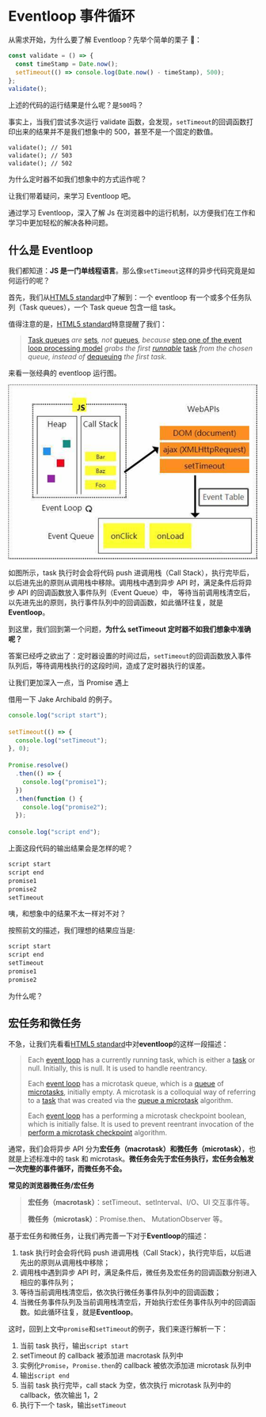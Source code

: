 # Eventloop 事件循环

从需求开始，为什么要了解 Eventloop？先举个简单的栗子 🌰：

<!-- more -->

```javascript
const validate = () => {
  const timeStamp = Date.now();
  setTimeout(() => console.log(Date.now() - timeStamp), 500);
};
validate();
```

上述的代码的运行结果是什么呢？是`500`吗？

事实上，当我们尝试多次运行 validate 函数，会发现，`setTimeout`的回调函数打印出来的结果并不是我们想象中的 500，甚至不是一个固定的数值。

```
validate(); // 501
validate(); // 503
validate(); // 502
```

为什么定时器不如我们想象中的方式运作呢？

让我们带着疑问，来学习 Eventloop 吧。

通过学习 Eventloop，深入了解 Js 在浏览器中的运行机制，以方便我们在工作和学习中更加轻松的解决各种问题。

## 什么是 Eventloop

我们都知道：**JS 是一门单线程语言**。那么像`setTimeout`这样的异步代码究竟是如何运行的呢？

首先，我们从[HTML5 standard](https://html.spec.whatwg.org/multipage/webappapis.html#task-queue)中了解到：一个 eventloop 有一个或多个任务队列（Task queues），一个 Task queue 包含一组 task。

值得注意的是，[HTML5 standard](https://html.spec.whatwg.org/multipage/webappapis.html#task-queue)特意提醒了我们：

> [Task queues](https://html.spec.whatwg.org/multipage/webappapis.html#task-queue) _are_ [sets](https://infra.spec.whatwg.org/#ordered-set)_, not_ [queues](https://infra.spec.whatwg.org/#queue)_, because_ [step one of the event loop processing model](https://html.spec.whatwg.org/multipage/webappapis.html#step1) _grabs the first_ [_runnable_](https://html.spec.whatwg.org/multipage/webappapis.html#concept-task-runnable) [task](https://html.spec.whatwg.org/multipage/webappapis.html#concept-task) _from the chosen queue, instead of_ [dequeuing](https://infra.spec.whatwg.org/#queue-dequeue) _the first task._

来看一张经典的 eventloop 运行图。

![eventloop](../assets/eventloop.jpeg)

如图所示，task 执行时会会将代码 push 进调用栈（Call Stack），执行完毕后，以后进先出的原则从调用栈中移除。调用栈中遇到异步 API 时，满足条件后将异步 API 的回调函数放入事件队列（Event Queue）中， 等待当前调用栈清空后，以先进先出的原则，执行事件队列中的回调函数，如此循环往复，就是**Eventloop**。

到这里，我们回到第一个问题，**为什么 setTimeout 定时器不如我们想象中准确呢？**

答案已经呼之欲出了：定时器设置的时间过后，`setTimeout`的回调函数放入事件队列后，等待调用栈执行的这段时间，造成了定时器执行的误差。

让我们更加深入一点，当 Promise 遇上

借用一下 Jake Archibald 的例子。

```javascript
console.log("script start");

setTimeout(() => {
  console.log("setTimeout");
}, 0);

Promise.resolve()
  .then(() => {
    console.log("promise1");
  })
  .then(function () {
    console.log("promise2");
  });

console.log("script end");
```

上面这段代码的输出结果会是怎样的呢？

```javascript
script start
script end
promise1
promise2
setTimeout
```

咦，和想象中的结果不太一样对不对？

按照前文的描述，我们理想的结果应当是:

```js
script start
script end
setTimeout
promise1
promise2
```

为什么呢？

## 宏任务和微任务

不急，让我们先看看[HTML5 standard](https://html.spec.whatwg.org/multipage/webappapis.html#task-queue)中对**eventloop**的这样一段描述：

> Each [event loop](https://html.spec.whatwg.org/multipage/webappapis.html#event-loop) has a currently running task, which is either a [task](https://html.spec.whatwg.org/multipage/webappapis.html#concept-task) or null. Initially, this is null. It is used to handle reentrancy.
>
> Each [event loop](https://html.spec.whatwg.org/multipage/webappapis.html#event-loop) has a microtask queue, which is a [queue](https://infra.spec.whatwg.org/#queue) of [microtasks](https://html.spec.whatwg.org/multipage/webappapis.html#microtask), initially empty. A microtask is a colloquial way of referring to a [task](https://html.spec.whatwg.org/multipage/webappapis.html#concept-task) that was created via the [queue a microtask](https://html.spec.whatwg.org/multipage/webappapis.html#queue-a-microtask) algorithm.
>
> Each [event loop](https://html.spec.whatwg.org/multipage/webappapis.html#event-loop) has a performing a microtask checkpoint boolean, which is initially false. It is used to prevent reentrant invocation of the [perform a microtask checkpoint](https://html.spec.whatwg.org/multipage/webappapis.html#perform-a-microtask-checkpoint) algorithm.

通常，我们会将异步 API 分为**宏任务（macrotask）**和**微任务（microtask）**，也就是上述标准中的 task 和 microtask。**微任务会先于宏任务执行，宏任务会触发一次完整的事件循环，而微任务不会。**

**常见的浏览器微任务/宏任务**

> **宏任务（macrotask）**：setTimeout、setInterval、I/O、UI 交互事件等。
>
> **微任务（microtask）**：Promise.then、 MutationObserver 等。

基于宏任务和微任务，让我们再完善一下对于**Eventloop**的描述：

1. task 执行时会会将代码 push 进调用栈（Call Stack），执行完毕后，以后进先出的原则从调用栈中移除；
2. 调用栈中遇到异步 API 时，满足条件后，微任务及宏任务的回调函数分别进入相应的事件队列；
3. 等待当前调用栈清空后，依次执行微任务事件队列中的回调函数；
4. 当微任务事件队列及当前调用栈清空后，开始执行宏任务事件队列中的回调函数。如此循环往复，就是**Eventloop**。

这时，回到上文中`promise`和`setTimeout`的例子，我们来逐行解析一下：

1. 当前 task 执行，输出`script start`
2. setTimeout 的 callback 被添加进 macrotask 队列中
3. 实例化`Promise`，`Promise.then`的 callback 被依次添加进 microtask 队列中
4. 输出`script end`
5. 当前 task 执行完毕，call stack 为空，依次执行 microtask 队列中的 callback，依次输出 1，2
6. 执行下一个 task，输出`setTimeout`
